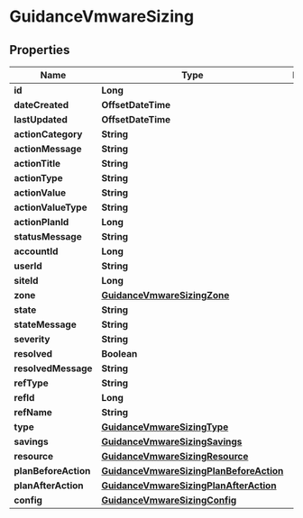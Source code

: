

# GuidanceVmwareSizing

## Properties

Name | Type | Description | Notes
------------ | ------------- | ------------- | -------------
**id** | **Long** |  |  [optional]
**dateCreated** | **OffsetDateTime** |  |  [optional]
**lastUpdated** | **OffsetDateTime** |  |  [optional]
**actionCategory** | **String** |  |  [optional]
**actionMessage** | **String** |  |  [optional]
**actionTitle** | **String** |  |  [optional]
**actionType** | **String** |  |  [optional]
**actionValue** | **String** |  |  [optional]
**actionValueType** | **String** |  |  [optional]
**actionPlanId** | **Long** |  |  [optional]
**statusMessage** | **String** |  |  [optional]
**accountId** | **Long** |  |  [optional]
**userId** | **String** |  |  [optional]
**siteId** | **Long** |  |  [optional]
**zone** | [**GuidanceVmwareSizingZone**](GuidanceVmwareSizingZone.md) |  |  [optional]
**state** | **String** |  |  [optional]
**stateMessage** | **String** |  |  [optional]
**severity** | **String** |  |  [optional]
**resolved** | **Boolean** |  |  [optional]
**resolvedMessage** | **String** |  |  [optional]
**refType** | **String** |  |  [optional]
**refId** | **Long** |  |  [optional]
**refName** | **String** |  |  [optional]
**type** | [**GuidanceVmwareSizingType**](GuidanceVmwareSizingType.md) |  |  [optional]
**savings** | [**GuidanceVmwareSizingSavings**](GuidanceVmwareSizingSavings.md) |  |  [optional]
**resource** | [**GuidanceVmwareSizingResource**](GuidanceVmwareSizingResource.md) |  |  [optional]
**planBeforeAction** | [**GuidanceVmwareSizingPlanBeforeAction**](GuidanceVmwareSizingPlanBeforeAction.md) |  |  [optional]
**planAfterAction** | [**GuidanceVmwareSizingPlanAfterAction**](GuidanceVmwareSizingPlanAfterAction.md) |  |  [optional]
**config** | [**GuidanceVmwareSizingConfig**](GuidanceVmwareSizingConfig.md) |  |  [optional]



